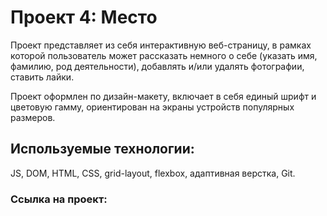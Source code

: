 # Проект 4: Место

Проект представляет из себя интерактивную веб-страницу, в рамках которой пользователь может рассказать немного о себе (указать имя, фамилию, род деятельности), добавлять и/или удалять фотографии, ставить лайки. 

Проект оформлен по дизайн-макету, включает в себя единый шрифт и цветовую гамму, ориентирован на экраны устройств популярных размеров.

## Используемые технологии: 
JS, DOM, HTML, CSS, grid-layout, flexbox, адаптивная верстка, Git.

### Ссылка на проект:

